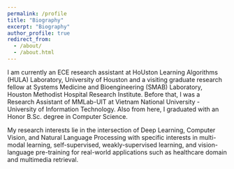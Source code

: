 ```yaml
---
permalink: /profile
title: "Biography"
excerpt: "Biography"
author_profile: true
redirect_from: 
  - /about/
  - /about.html
---
```

I am currently an ECE research assistant at HoUston Learning Algorithms (HULA) Laboratory, University of Houston and a visiting graduate research fellow at Systems Medicine and Bioengineering (SMAB) Laboratory, Houston Methodist Hospital Research Institute. Before that, I was a Research Assistant of MMLab-UIT at Vietnam National University - University of Information Technology. Also from here, I graduated with an Honor B.Sc. degree in Computer Science. 

My research interests lie in the intersection of Deep Learning, Computer Vision, and Natural Language Processing with specific interests in multi-modal learning, self-supervised, weakly-supervised learning, and vision-language pre-training for real-world applications such as healthcare domain and multimedia retrieval.
